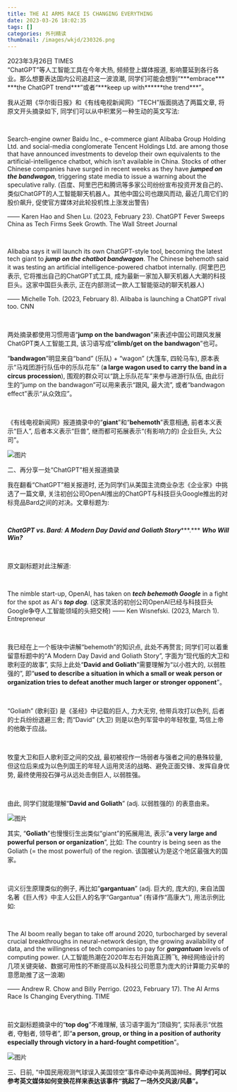 ```yaml
---
title: THE AI ARMS RACE IS CHANGING EVERYTHING
date: 2023-03-26 18:02:35
tags: []
categories: 外刊精读
thumbnail: /images/wkjd/230326.png
---
```


<div class="notification is-success is-size-6">
2023年3月26日 TIMES
</div>
“ChatGPT”等人工智能工具在今年大热, 频频登上媒体报道, 影响蔓延到各行各业。那么想要表达国内公司追赶这一波浪潮, 同学们可能会想到“***embrace*** ***the ChatGPT trend***”或者“***keep up with******the trend***”。

<!--more-->     

我从近期《华尔街日报》和《有线电视新闻网》“TECH”版面挑选了两篇文章, 将原文开头摘录如下, 同学们可以从中积累另一种生动的英文写法:

​     

Search-engine owner Baidu Inc., e-commerce giant Alibaba Group Holding Ltd. and social-media conglomerate Tencent Holdings Ltd. are among those that have announced investments to develop their own equivalents to the artificial-intelligence chatbot, which isn’t available in China. Stocks of other Chinese companies have surged in recent weeks as they have ***jumped on the bandwagon***, triggering state media to issue a warning about the speculative rally. (百度、阿里巴巴和腾讯等多家公司纷纷宣布投资开发自己的、类似ChatGPT的人工智能聊天机器人。其他中国公司也跟风而动, 最近几周它们的股价飙升, 促使官方媒体对此轮投机性上涨发出警告)

—— Karen Hao and Shen Lu. (2023, February 23). ChatGPT Fever Sweeps China as Tech Firms Seek Growth. The Wall Street Journal

​     

Alibaba says it will launch its own ChatGPT-style tool, becoming the latest tech giant to ***jump on the chatbot bandwagon***. The Chinese behemoth said it was testing an artificial intelligence-powered chatbot internally. (阿里巴巴表示, 它将推出自己的ChatGPT式工具, 成为最新一家加入聊天机器人大潮的科技巨头。这家中国巨头表示, 正在内部测试一款人工智能驱动的聊天机器人)

—— Michelle Toh. (2023, February 8). Alibaba is launching a ChatGPT rival too. CNN

​     

两处摘录都使用习惯用语“**jump on the bandwagon**”来表述中国公司跟风发展ChatGPT类人工智能工具, 该习语写成“**climb/get on the bandwagon**”也可。



“**bandwagon**”明显来自“band” (乐队) + “wagon” (大篷车, 四轮马车), 原本表示“马戏团游行队伍中的乐队花车” (**a large wagon used to carry the band in a circus procession**), 围观的群众可以“跳上乐队花车”来参与进游行队伍, 由此衍生的“jump on the bandwagon”可以用来表示“跟风, 最大流”, 或者“bandwagon effect”表示“从众效应”。

​     

《有线电视新闻网》报道摘录中的“**giant**”和“**behemoth**”表意相通, 前者本义表示“巨人”, 后者本义表示“巨兽”, 继而都可拓展表示“(有影响力的) 企业巨头, 大公司”。



![图片](https://oss.deqiang.wang/img/230326.png)



二、再分享一处“ChatGPT”相关报道摘录



我在翻看“ChatGPT”相关报道时, 还为同学们从美国主流商业杂志《企业家》中挑选了一篇文章, 关注初创公司OpenAI推出的ChatGPT与科技巨头Google推出的对标竞品Bard之间的对决。文章标题为:

​     

***ChatGPT vs. Bard:*** ***A Modern Day David and Goliath Story******.*** ***Who Will Win?***

​     

原文副标题对此注解道:

​     

The nimble start-up, OpenAI, has taken on ***tech behemoth Google*** in a fight for the spot as AI's ***top dog***. (这家灵活的初创公司OpenAI已经与科技巨头Google争夺人工智能领域的头把交椅) —— Ken Wisnefski. (2023, March 1). Entrepreneur

​     

我已经在上一个板块中讲解“behemoth”的知识点, 此处不再赘言; 同学们可以着重留意标题中的“A Modern Day David and Goliath Story”, 字面为“现代版的大卫和歌利亚的故事”, 实际上此处“**David and Goliath**”需要理解为“以小胜大的, 以弱胜强的”, 即“**used to describe a situation in which a small or weak person or organization tries to defeat another much larger or stronger opponent**”。

​     

“Goliath” (歌利亚) 是《圣经》中记载的巨人, 力大无穷, 他带兵攻打以色列, 后者的士兵纷纷退避三舍; 而“David” (大卫) 则是以色列军营中的年轻牧童, 笃信上帝的他敢于应战。

​     

牧童大卫和巨人歌利亚之间的交战, 最初被视作一场弱者与强者之间的悬殊较量, 但这位后来成为以色列国王的年轻人运用灵活的战略、避免正面交锋、发挥自身优势, 最终使用投石弹弓从远处击倒巨人, 以弱胜强。

​     

由此, 同学们就能理解“**David and Goliath**” (adj. 以弱胜强的) 的表意由来。



![图片](https://oss.deqiang.wang/img/640-20230326232442738.png)



其实, “**Goliath**”也慢慢衍生出类似“giant”的拓展用法, 表示“**a very large and powerful person or organization**”, 比如: The country is being seen as the Goliath (= the most powerful) of the region. 该国被认为是这个地区最强大的国家。

​     

词义衍生原理类似的例子, 再比如“**gargantuan**” (adj. 巨大的, 庞大的), 来自法国名著《巨人传》中主人公巨人的名字“Gargantua” (有译作“高康大”), 用法示例比如:

​     

The AI boom really began to take off around 2020, turbocharged by several crucial breakthroughs in neural-network design, the growing availability of data, and the willingness of tech companies to pay for ***gargantuan*** levels of computing power. (人工智能热潮在2020年左右开始真正腾飞, 神经网络设计的几项关键突破、数据可用性的不断提高以及科技公司愿意为庞大的计算能力买单的意愿助推了这一浪潮)

—— Andrew R. Chow and Billy Perrigo. (2023, February 17). The AI Arms Race Is Changing Everything. TIME

​     

前文副标题摘录中的“**top dog**”不难理解, 该习语字面为“顶级狗”, 实际表示“优胜者, 夺魁者, 领导者”, 即“**a person, group, or thing in a position of authority especially through victory in a hard-fought competition**”。



![图片](https://oss.deqiang.wang/img/640-20230326232446900.png)



三、日前, “中国民用观测气球误入美国领空”事件牵动中美两国神经。**同学们可以参考英文媒体如何变换花样来表达该事件“挑起了一场外交风波/风暴”。**